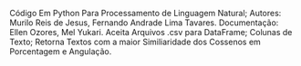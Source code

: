Código Em Python Para Processamento de Linguagem Natural;
Autores: Murilo Reis de Jesus, Fernando Andrade Lima Tavares.
Documentação: Ellen Ozores, Mel Yukari.
Aceita Arquivos .csv para DataFrame;
Colunas de Texto;
Retorna Textos com a maior Similiaridade dos Cossenos em Porcentagem e Angulação.
